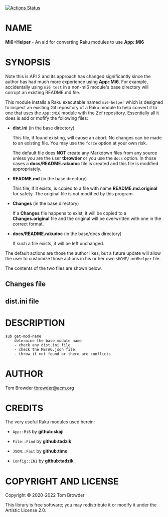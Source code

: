 [![Actions Status](https://github.com/tbrowder/Mi6-Helper/workflows/test/badge.svg)](https://github.com/tbrowder/Mi6-Helper/actions)

NAME
====

**Mi6::Helper** - An aid for converting Raku modules to use **App::Mi6**

SYNOPSIS
========

Note this is API 2 and its approach has changed significantly since the author has had much more experience using **App::Mi6**. For example, accidentally using `mi6 test` in a non-mi6 module's base directory will corrupt an existing README.md file.

This module installs a Raku executable named `mi6-helper` which is designed to inspect an existing Git repository of a Raku module to help convert it to one that uses the `App::Mi6` module with the Zef repository. Essentially all it does is add or mofify the following files:

  * **dist.ini** (in the base directory)

    This file, if found existing, will cause an abort. No changes can be made to an existing file. You may use the `force` option at your own risk.

    The default file does **NOT** create any Markdown files from any source unless you are the user **tbrowder** or you use the `docs` option. In those cases a **docs/README.rakudoc** file is created and this file is modified appropriately.

  * **README.md** (in the base directory)

    This file, if it exists, is copied to a file with name **README.md.original** for safety. The original file is not modified by this program.

  * **Changes** (in the base directory)

    If a **Changes** file happens to exist, it will be copied to a **Changes.original** file and the original will be overwritten with one in the correct format.

  * **docs/README.rakudoc** (in the base/docs directory)

    If such a file exists, it will be left unchanged.

The default actions are those the author likes, but a future update will allow the user to customize those actions in his or her own `$HOME/.mi6helper` file.

The contents of the two files are shown below.

**Changes** file
----------------

**dist.ini** file
-----------------

DESCRIPTION
===========

    sub get-mod-name
      - determine the base module name
        - check any dist.ini file
        - check the META6.json file
        - throw if not found or there are conflicts

AUTHOR
======

Tom Browder <tbrowder@acm.org>

CREDITS
=======

The very useful Raku modules used herein:

  * `App::Mi6` by **github:skaji**

  * `File::Find` by **github:tadzik**

  * `JSON::Fast` by **github:timo**

  * `Config::INI` by **gitbub:tadzik**

COPYRIGHT AND LICENSE
=====================

Copyright &#x00A9; 2020-2022 Tom Browder

This library is free software; you may redistribute it or modify it under the Artistic License 2.0.

